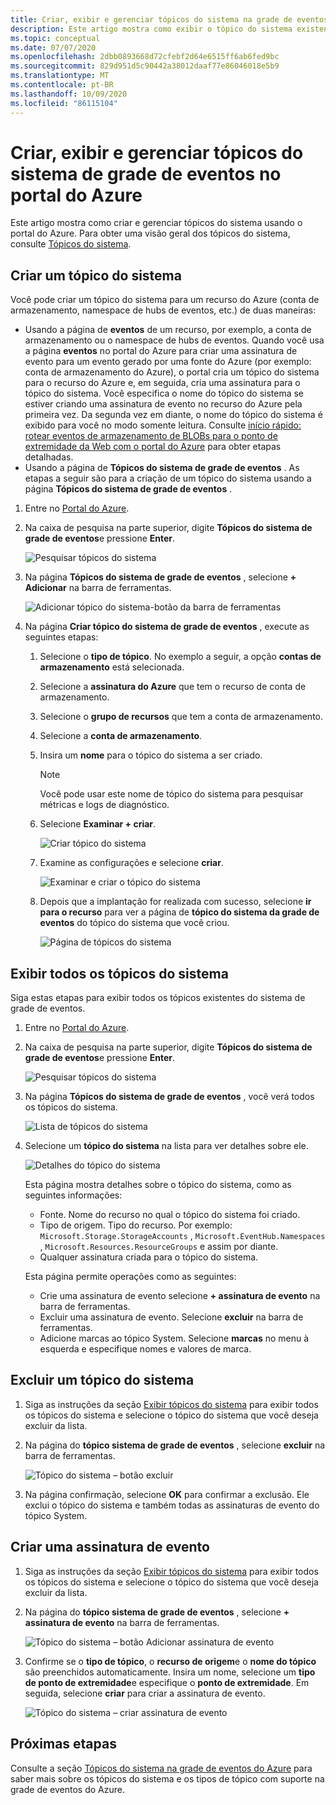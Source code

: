 ```yaml
---
title: Criar, exibir e gerenciar tópicos do sistema na grade de eventos do Azure (Portal)
description: Este artigo mostra como exibir o tópico do sistema existente, criar tópicos do sistema de grade de eventos do Azure usando o portal do Azure.
ms.topic: conceptual
ms.date: 07/07/2020
ms.openlocfilehash: 2dbb0893668d72cfebf2d64e6515ff6ab6fed9bc
ms.sourcegitcommit: 829d951d5c90442a38012daaf77e86046018e5b9
ms.translationtype: MT
ms.contentlocale: pt-BR
ms.lasthandoff: 10/09/2020
ms.locfileid: "86115104"
---
```

# <a name="create-view-and-manage-event-grid-system-topics-in-the-azure-portal"></a>Criar, exibir e gerenciar tópicos do sistema de grade de eventos no portal do Azure
Este artigo mostra como criar e gerenciar tópicos do sistema usando o portal do Azure. Para obter uma visão geral dos tópicos do sistema, consulte [Tópicos do sistema](system-topics.md).

## <a name="create-a-system-topic"></a>Criar um tópico do sistema
Você pode criar um tópico do sistema para um recurso do Azure (conta de armazenamento, namespace de hubs de eventos, etc.) de duas maneiras:

- Usando a página de **eventos** de um recurso, por exemplo, a conta de armazenamento ou o namespace de hubs de eventos. Quando você usa a página **eventos** no portal do Azure para criar uma assinatura de evento para um evento gerado por uma fonte do Azure (por exemplo: conta de armazenamento do Azure), o portal cria um tópico do sistema para o recurso do Azure e, em seguida, cria uma assinatura para o tópico do sistema. Você especifica o nome do tópico do sistema se estiver criando uma assinatura de evento no recurso do Azure pela primeira vez. Da segunda vez em diante, o nome do tópico do sistema é exibido para você no modo somente leitura. Consulte [início rápido: rotear eventos de armazenamento de BLOBs para o ponto de extremidade da Web com o portal do Azure](blob-event-quickstart-portal.md#subscribe-to-the-blob-storage) para obter etapas detalhadas.
- Usando a página de **Tópicos do sistema de grade de eventos** . As etapas a seguir são para a criação de um tópico do sistema usando a página **Tópicos do sistema de grade de eventos** . 

1. Entre no [Portal do Azure](https://portal.azure.com).
2. Na caixa de pesquisa na parte superior, digite **Tópicos do sistema de grade de eventos**e pressione **Enter**. 

    ![Pesquisar tópicos do sistema](./media/create-view-manage-system-topics/search-system-topics.png)
3. Na página **Tópicos do sistema de grade de eventos** , selecione **+ Adicionar** na barra de ferramentas.

    ![Adicionar tópico do sistema-botão da barra de ferramentas](./media/create-view-manage-system-topics/add-system-topic-menu.png)
4. Na página **Criar tópico do sistema de grade de eventos** , execute as seguintes etapas:
    1. Selecione o **tipo de tópico**. No exemplo a seguir, a opção **contas de armazenamento** está selecionada. 
    2. Selecione a **assinatura do Azure** que tem o recurso de conta de armazenamento. 
    3. Selecione o **grupo de recursos** que tem a conta de armazenamento. 
    4. Selecione a **conta de armazenamento**. 
    5. Insira um **nome** para o tópico do sistema a ser criado. 
    
        > [!NOTE]
        > Você pode usar este nome de tópico do sistema para pesquisar métricas e logs de diagnóstico.
    6. Selecione **Examinar + criar**.

        ![Criar tópico do sistema](./media/create-view-manage-system-topics/create-event-grid-system-topic-page.png)
    5. Examine as configurações e selecione **criar**. 
        
        ![Examinar e criar o tópico do sistema](./media/create-view-manage-system-topics/system-topic-review-create.png)
    6. Depois que a implantação for realizada com sucesso, selecione **ir para o recurso** para ver a página de **tópico do sistema da grade de eventos** do tópico do sistema que você criou. 

        ![Página de tópicos do sistema](./media/create-view-manage-system-topics/system-topic-page.png)


## <a name="view-all-system-topics"></a>Exibir todos os tópicos do sistema
Siga estas etapas para exibir todos os tópicos existentes do sistema de grade de eventos. 

1. Entre no [Portal do Azure](https://portal.azure.com).
2. Na caixa de pesquisa na parte superior, digite **Tópicos do sistema de grade de eventos**e pressione **Enter**. 

    ![Pesquisar tópicos do sistema](./media/create-view-manage-system-topics/search-system-topics.png)
3. Na página **Tópicos do sistema de grade de eventos** , você verá todos os tópicos do sistema. 

    ![Lista de tópicos do sistema](./media/create-view-manage-system-topics/list-system-topics.png)
4. Selecione um **tópico do sistema** na lista para ver detalhes sobre ele. 

    ![Detalhes do tópico do sistema](./media/create-view-manage-system-topics/system-topic-details.png)

    Esta página mostra detalhes sobre o tópico do sistema, como as seguintes informações: 
    - Fonte. Nome do recurso no qual o tópico do sistema foi criado.
    - Tipo de origem. Tipo do recurso. Por exemplo: `Microsoft.Storage.StorageAccounts` , `Microsoft.EventHub.Namespaces` , `Microsoft.Resources.ResourceGroups` e assim por diante.
    - Qualquer assinatura criada para o tópico do sistema.

    Esta página permite operações como as seguintes:
    - Crie uma assinatura de evento selecione **+ assinatura de evento** na barra de ferramentas. 
    - Excluir uma assinatura de evento. Selecione **excluir** na barra de ferramentas. 
    - Adicione marcas ao tópico System. Selecione **marcas** no menu à esquerda e especifique nomes e valores de marca. 


## <a name="delete-a-system-topic"></a>Excluir um tópico do sistema
1. Siga as instruções da seção [Exibir tópicos do sistema](#view-all-system-topics) para exibir todos os tópicos do sistema e selecione o tópico do sistema que você deseja excluir da lista. 
2. Na página do **tópico sistema de grade de eventos** , selecione **excluir** na barra de ferramentas. 

    ![Tópico do sistema – botão excluir](./media/create-view-manage-system-topics/system-topic-delete-button.png)
3. Na página confirmação, selecione **OK** para confirmar a exclusão. Ele exclui o tópico do sistema e também todas as assinaturas de evento do tópico System.  

## <a name="create-an-event-subscription"></a>Criar uma assinatura de evento
1. Siga as instruções da seção [Exibir tópicos do sistema](#view-all-system-topics) para exibir todos os tópicos do sistema e selecione o tópico do sistema que você deseja excluir da lista. 
2. Na página do **tópico sistema de grade de eventos** , selecione **+ assinatura de evento** na barra de ferramentas. 

    ![Tópico do sistema – botão Adicionar assinatura de evento](./media/create-view-manage-system-topics/add-event-subscription-button.png)
3. Confirme se o **tipo de tópico**, o **recurso de origem**e o **nome do tópico** são preenchidos automaticamente. Insira um nome, selecione um **tipo de ponto de extremidade**e especifique o **ponto de extremidade**. Em seguida, selecione **criar** para criar a assinatura de evento. 

    ![Tópico do sistema – criar assinatura de evento](./media/create-view-manage-system-topics/create-event-subscription.png)

## <a name="next-steps"></a>Próximas etapas
Consulte a seção [Tópicos do sistema na grade de eventos do Azure](system-topics.md) para saber mais sobre os tópicos do sistema e os tipos de tópico com suporte na grade de eventos do Azure. 
